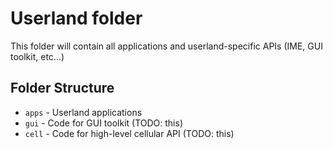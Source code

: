 # Userland folder
This folder will contain all applications and userland-specific APIs (IME, GUI toolkit, etc...)

## Folder Structure
- `apps` - Userland applications  
- `gui` - Code for GUI toolkit (TODO: this)  
- `cell` - Code for high-level cellular API (TODO: this)  
